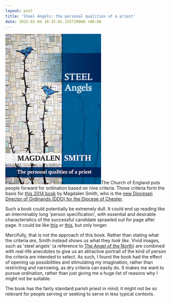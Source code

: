 ```yaml
---
layout: post
title: 'Steel Angels: the personal qualities of a priest'
date: 2015-01-04 16:35:01.155729000 +00:00
---
```

[<img alt="Magdalen Smith: Steel Angels" title="Magdalen Smith: Steel Angels" src="/assets/smith-steel-angels.jpg" class="alignright" />](http://www.spckpublishing.co.uk/shop/steel-angels/)The Church of England puts people forward for ordination based on nine criteria. Those criteria form the basis for [this 2014 book](http://www.spckpublishing.co.uk/shop/steel-angels/) by Magdalen Smith, who is the [new Diocesan Director of Ordinands (DDO) for the Diocese of Chester](http://www.chester.anglican.org/news.asp?Page=705).

Such a book could potentially be extremely dull. It could end up reading like an interminably long 'person specification', with essential and desirable characteristics of the successful candidate sprawled out for page after page. It could be like [this](https://www.churchofengland.org/media/56413/Summary%20of%20Criteria.pdf) or [this](https://www.churchofengland.org/media/1274926/criteria%20document%20-%20web.pdf), but only longer.

Mercifully, that is not the approach of this book. Rather than stating what the criteria _are_, Smith instead shows us what they _look like_. Vivid images, such as 'steel angels' (a reference to [The Angel of the North](http://en.wikipedia.org/wiki/Angel_of_the_North)) are combined with real-life anecdotes to give us an attractive portrait of the kind of person the criteria are intended to select. As such, I found the book had the effect of opening up possibilities and stimulating my imagination, rather than restricting and narrowing, as dry criteria can easily do. It makes me want to pursue ordination, rather than just giving me a huge list of reasons why I might not be suitable.

The book has the fairly standard parish priest in mind; it might not be so relevant for people serving or seeking to serve in less typical contexts.
